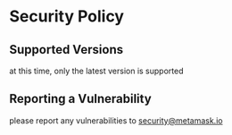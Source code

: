 # Security Policy

## Supported Versions

at this time, only the latest version is supported 

## Reporting a Vulnerability

please report any vulnerabilities to security@metamask.io  
